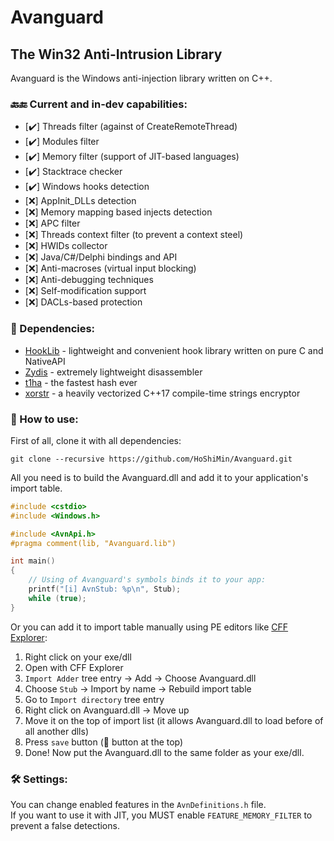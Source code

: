 # Avanguard
## The Win32 Anti-Intrusion Library
Avanguard is the Windows anti-injection library written on C++.
### 🔙🔚 Current and in-dev capabilities:
* [✔️] Threads filter (against of CreateRemoteThread)
* [✔️] Modules filter
* [✔️] Memory filter (support of JIT-based languages)
* [✔️] Stacktrace checker
* [✔️] Windows hooks detection
* [❌] AppInit_DLLs detection
* [❌] Memory mapping based injects detection
* [❌] APC filter
* [❌] Threads context filter (to prevent a context steel)
* [❌] HWIDs collector
* [❌] Java/C#/Delphi bindings and API
* [❌] Anti-macroses (virtual input blocking)
* [❌] Anti-debugging techniques
* [❌] Self-modification support
* [❌] DACLs-based protection

### 📝 Dependencies:
* [HookLib](https://github.com/HoShiMin/HookLib) - lightweight and convenient hook library written on pure C and NativeAPI
* [Zydis](https://github.com/zyantific/zydis) - extremely lightweight disassembler
* [t1ha](https://github.com/leo-yuriev/t1ha) - the fastest hash ever
* [xorstr](https://github.com/JustasMasiulis/xorstr) - a heavily vectorized C++17 compile-time strings encryptor

### 📐 How to use:
First of all, clone it with all dependencies:
```
git clone --recursive https://github.com/HoShiMin/Avanguard.git
```

All you need is to build the Avanguard.dll and add it to your application's import table.
```cpp
#include <cstdio>
#include <Windows.h>

#include <AvnApi.h>
#pragma comment(lib, "Avanguard.lib")

int main()
{
    // Using of Avanguard's symbols binds it to your app:
    printf("[i] AvnStub: %p\n", Stub);
    while (true);
}
```

Or you can add it to import table manually using PE editors like [CFF Explorer](https://ntcore.com/?page_id=388):
1. Right click on your exe/dll
2. Open with CFF Explorer
3. `Import Adder` tree entry -> Add -> Choose Avanguard.dll
4. Choose `Stub` -> Import by name -> Rebuild import table
5. Go to `Import directory` tree entry
6. Right click on Avanguard.dll -> Move up
7. Move it on the top of import list (it allows Avanguard.dll to load before of all another dlls)
8. Press `save` button (💾 button at the top)
9. Done! Now put the Avanguard.dll to the same folder as your exe/dll.

### 🛠 Settings:
You can change enabled features in the `AvnDefinitions.h` file.  
If you want to use it with JIT, you MUST enable `FEATURE_MEMORY_FILTER` to prevent a false detections.

